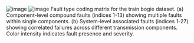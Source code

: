 ![image](https://github.com/user-attachments/assets/2c52be3a-9ad4-46f3-b5ee-8a726c417c9a)
![image](https://github.com/user-attachments/assets/58de14e3-3dd2-4443-a90f-79c75509c137)
Fault type coding matrix for the train bogie dataset. (a) Component-level compound faults (indices 1-13) showing multiple faults within single components. (b) System-level associated faults (indices 1-27) showing correlated failures across different transmission components. Color intensity indicates fault presence and severity.
